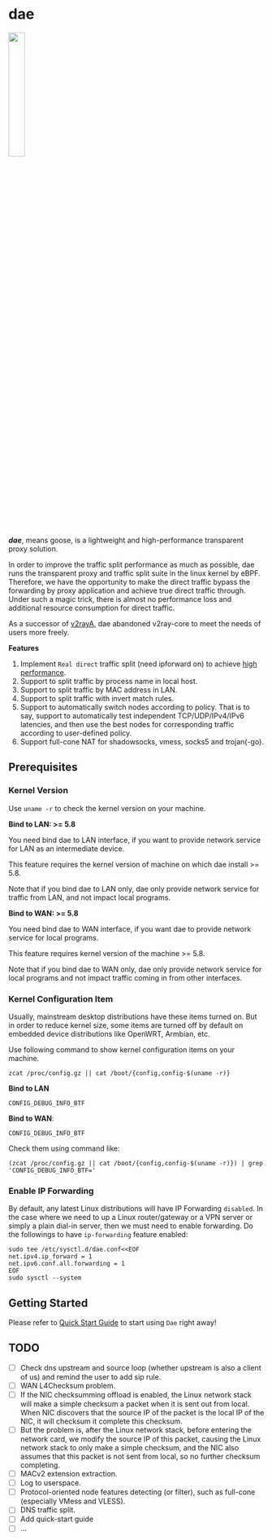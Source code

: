 # dae

<img src="https://github.com/v2rayA/dae/blob/main/logo.png" border="0" width="25%">

**_dae_**, means goose, is a lightweight and high-performance transparent proxy solution.

In order to improve the traffic split performance as much as possible, dae runs the transparent proxy and traffic split suite in the linux kernel by eBPF. Therefore, we have the opportunity to make the direct traffic bypass the forwarding by proxy application and achieve true direct traffic through. Under such a magic trick, there is almost no performance loss and additional resource consumption for direct traffic.

As a successor of [v2rayA](https://github.com/v2rayA/v2rayA), dae abandoned v2ray-core to meet the needs of users more freely.

**Features**

1. Implement `Real direct` traffic split (need ipforward on) to achieve [high performance](https://docs.google.com/spreadsheets/d/1UaWU6nNho7edBNjNqC8dfGXLlW0-cm84MM7sH6Gp7UE/edit?usp=sharing).
1. Support to split traffic by process name in local host.
1. Support to split traffic by MAC address in LAN.
1. Support to split traffic with invert match rules.
1. Support to automatically switch nodes according to policy. That is to say, support to automatically test independent TCP/UDP/IPv4/IPv6 latencies, and then use the best nodes for corresponding traffic according to user-defined policy.
1. Support full-cone NAT for shadowsocks, vmess, socks5 and trojan(-go).

## Prerequisites

### Kernel Version

Use `uname -r` to check the kernel version on your machine.

**Bind to LAN: >= 5.8**

You need bind dae to LAN interface, if you want to provide network service for LAN as an intermediate device.

This feature requires the kernel version of machine on which dae install >= 5.8.

Note that if you bind dae to LAN only, dae only provide network service for traffic from LAN, and not impact local programs.

**Bind to WAN: >= 5.8**

You need bind dae to WAN interface, if you want dae to provide network service for local programs.

This feature requires kernel version of the machine >= 5.8.

Note that if you bind dae to WAN only, dae only provide network service for local programs and not impact traffic coming in from other interfaces.

### Kernel Configuration Item

Usually, mainstream desktop distributions have these items turned on. But in order to reduce kernel size, some items are turned off by default on embedded device distributions like OpenWRT, Armbian, etc.

Use following command to show kernel configuration items on your machine.

```shell
zcat /proc/config.gz || cat /boot/{config,config-$(uname -r)}
```

**Bind to LAN**

```
CONFIG_DEBUG_INFO_BTF
```

**Bind to WAN**:

```
CONFIG_DEBUG_INFO_BTF
```

Check them using command like:

```shell
(zcat /proc/config.gz || cat /boot/{config,config-$(uname -r)}) | grep 'CONFIG_DEBUG_INFO_BTF='
```

### Enable IP Forwarding

By default, any latest Linux distributions will have IP Forwarding `disabled`. In the case where we need to up a Linux router/gateway or a VPN server or simply a plain dial-in server, then we must need to enable forwarding. Do the followings to have `ip-forwarding` feature enabled:

```shell
sudo tee /etc/sysctl.d/dae.conf<<EOF
net.ipv4.ip_forward = 1
net.ipv6.conf.all.forwarding = 1
EOF
sudo sysctl --system
```

## Getting Started

Please refer to [Quick Start Guide](./docs/getting-started/README.md) to start using `Dae` right away!

## TODO

- [ ] Check dns upstream and source loop (whether upstream is also a client of us) and remind the user to add sip rule.
- [ ] WAN L4Checksum problem.
- [ ] If the NIC checksumming offload is enabled, the Linux network stack will make a simple checksum a packet when it is sent out from local. When NIC discovers that the source IP of the packet is the local IP of the NIC, it will checksum it complete this checksum.
- [ ] But the problem is, after the Linux network stack, before entering the network card, we modify the source IP of this packet, causing the Linux network stack to only make a simple checksum, and the NIC also assumes that this packet is not sent from local, so no further checksum completing.
- [ ] MACv2 extension extraction.
- [ ] Log to userspace.
- [ ] Protocol-oriented node features detecting (or filter), such as full-cone (especially VMess and VLESS).
- [ ] DNS traffic split.
- [ ] Add quick-start guide
- [ ] ...
